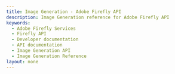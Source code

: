 ```yaml
---
title: Image Generation - Adobe Firefly API
description: Image Generation reference for Adobe Firefly API
keywords:
  - Adobe Firefly Services
  - Firefly API
  - Developer documentation
  - API documentation
  - Image Generation API
  - Image Generation Reference
layout: none
---
```


<RedoclyAPIBlock src="/firefly-services/docs/generate-images-v3.json" width="600px" disableSidebar />
